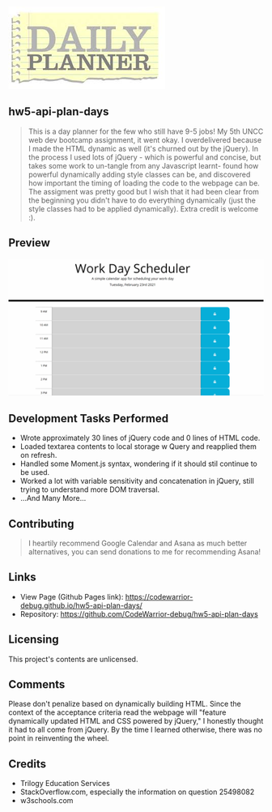![Logo](https://github.com/CodeWarrior-debug/hw5-api-plan-days/blob/main/Assets/images/dayplanner%20logo%20(1).jpg?raw=true)

## hw5-api-plan-days
> This is a day planner for the few who still have 9-5 jobs! My 5th UNCC web dev bootcamp assignment, it went okay. I overdelivered because I made the HTML dynamic as well (it's churned out by the jQuery). In the process I used lots of jQuery - which is powerful and concise, but takes some work to un-tangle from any Javascript learnt- found how powerful dynamically adding style classes can be, and discovered how important the timing of loading the code to the webpage can be. The assigment was pretty good but I wish that it had been clear from the beginning you didn't have to do everything dynamically (just the style classes had to be applied dynamically). Extra credit is welcome :). 

## Preview
![Page Preview](https://github.com/CodeWarrior-debug/hw5-api-plan-days/blob/main/Assets/images/Work%20Planner.gif?raw=true)

## Development Tasks Performed
- Wrote approximately 30 lines of jQuery code and 0 lines of HTML code.
- Loaded textarea contents to local storage w Query and reapplied them on refresh.
- Handled some Moment.js syntax, wondering if it should stil continue to be used.
- Worked a lot with variable sensitivity and concatenation in jQuery, still trying to understand more DOM traversal.
- ...And Many More...

## Contributing
>I heartily recommend Google Calendar and Asana as much better alternatives, you can send donations to me for recommending Asana!

## Links

- View Page (Github Pages link): https://codewarrior-debug.github.io/hw5-api-plan-days/
- Repository: https://github.com/CodeWarrior-debug/hw5-api-plan-days

## Licensing

This project's contents are unlicensed.

## Comments

Please don't penalize based on dynamically building HTML. Since the context of the acceptance criteria read the webpage will "feature dynamically updated HTML and CSS powered by jQuery," I honestly thought it had to all come from jQuery. By the time I learned otherwise, there was no point in reinventing the wheel.

## Credits

- Trilogy Education Services
- StackOverflow.com, especially the information on question 25498082
- w3schools.com